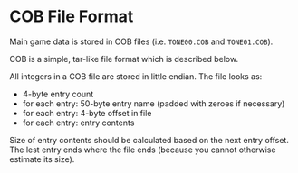 ﻿COB File Format
===============
Main game data is stored in COB files (i.e. `TONE00.COB` and `TONE01.COB`).

COB is a simple, tar-like file format which is described below.

All integers in a COB file are stored in little endian. The file looks as:

- 4-byte entry count
- for each entry: 50-byte entry name (padded with zeroes if necessary)
- for each entry: 4-byte offset in file
- for each entry: entry contents

Size of entry contents should be calculated based on the next entry offset. The
lest entry ends where the file ends (because you cannot otherwise estimate its
size).
